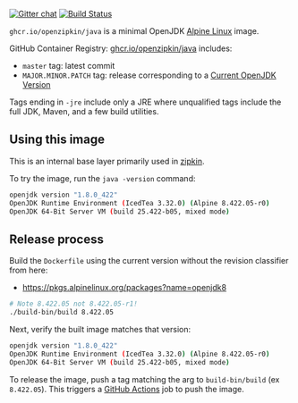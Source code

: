 [![Gitter chat](http://img.shields.io/badge/gitter-join%20chat%20%E2%86%92-brightgreen.svg)](https://gitter.im/openzipkin/zipkin)
[![Build Status](https://github.com/openzipkin/docker-java/workflows/test/badge.svg)](https://github.com/openzipkin/docker-java/actions?query=workflow%3Atest)

`ghcr.io/openzipkin/java` is a minimal OpenJDK [Alpine Linux](https://github.com/openzipkin/docker-alpine) image.

GitHub Container Registry: [ghcr.io/openzipkin/java](https://github.com/orgs/openzipkin/packages/container/package/java) includes:
 * `master` tag: latest commit
 * `MAJOR.MINOR.PATCH` tag: release corresponding to a [Current OpenJDK Version](https://pkgs.alpinelinux.org/packages?name=openjdk8)

Tags ending in `-jre` include only a JRE where unqualified tags include the full JDK, Maven, and a
few build utilities.

## Using this image
This is an internal base layer primarily used in [zipkin](https://github.com/openzipkin/zipkin).

To try the image, run the `java -version` command:
```bash
openjdk version "1.8.0_422"
OpenJDK Runtime Environment (IcedTea 3.32.0) (Alpine 8.422.05-r0)
OpenJDK 64-Bit Server VM (build 25.422-b05, mixed mode)
```

## Release process
Build the `Dockerfile` using the current version without the revision classifier from here:
 * https://pkgs.alpinelinux.org/packages?name=openjdk8
```bash
# Note 8.422.05 not 8.422.05-r1!
./build-bin/build 8.422.05
```

Next, verify the built image matches that version:
```bash
openjdk version "1.8.0_422"
OpenJDK Runtime Environment (IcedTea 3.32.0) (Alpine 8.422.05-r0)
OpenJDK 64-Bit Server VM (build 25.422-b05, mixed mode)
```

To release the image, push a tag matching the arg to `build-bin/build` (ex `8.422.05`).
This triggers a [GitHub Actions](https://github.com/openzipkin/docker-java/actions) job to push the image.
